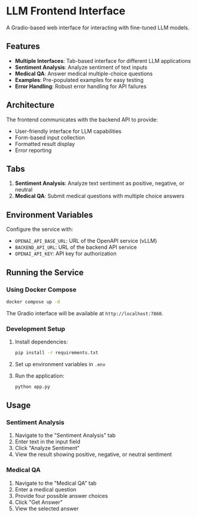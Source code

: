 # LLM Frontend Interface

A Gradio-based web interface for interacting with fine-tuned LLM models.

## Features

- **Multiple Interfaces**: Tab-based interface for different LLM applications
- **Sentiment Analysis**: Analyze sentiment of text inputs
- **Medical QA**: Answer medical multiple-choice questions
- **Examples**: Pre-populated examples for easy testing
- **Error Handling**: Robust error handling for API failures

## Architecture

The frontend communicates with the backend API to provide:

- User-friendly interface for LLM capabilities
- Form-based input collection
- Formatted result display
- Error reporting

## Tabs

1. **Sentiment Analysis**: Analyze text sentiment as positive, negative, or neutral
2. **Medical QA**: Submit medical questions with multiple choice answers

## Environment Variables

Configure the service with:

- `OPENAI_API_BASE_URL`: URL of the OpenAPI service (vLLM)
- `BACKEND_API_URL`: URL of the backend API service
- `OPENAI_API_KEY`: API key for authorization

## Running the Service

### Using Docker Compose

```bash
docker compose up -d
```

The Gradio interface will be available at `http://localhost:7860`.

### Development Setup

1. Install dependencies:

   ```bash
   pip install -r requirements.txt
   ```

2. Set up environment variables in `.env`

3. Run the application:

   ```bash
   python app.py
   ```

## Usage

### Sentiment Analysis

1. Navigate to the "Sentiment Analysis" tab
2. Enter text in the input field
3. Click "Analyze Sentiment"
4. View the result showing positive, negative, or neutral sentiment

### Medical QA

1. Navigate to the "Medical QA" tab
2. Enter a medical question
3. Provide four possible answer choices
4. Click "Get Answer"
5. View the selected answer
